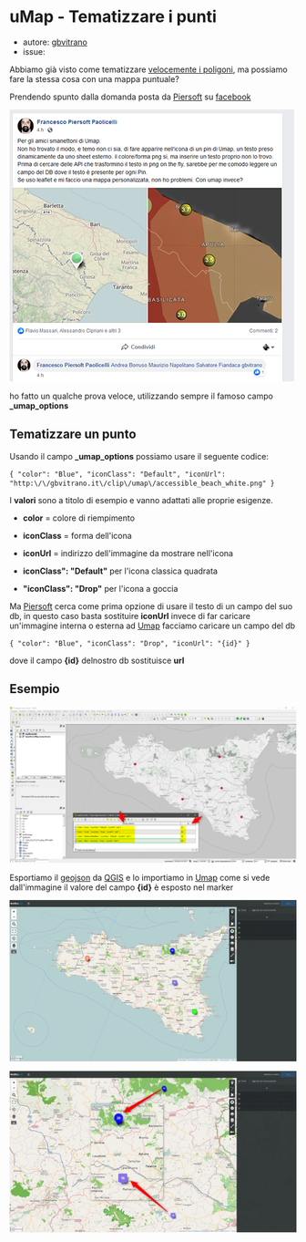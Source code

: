 # uMap - Tematizzare i punti

* autore: [gbvitrano](https://twitter.com/gbvitrano)
* issue:

Abbiamo già visto come tematizzare [velocemente i poligoni](http://tansignari.opendatasicilia.it/it/latest/ricette/mappe/umap/uMap.html), ma possiamo fare la stessa cosa con una mappa puntuale?

Prendendo spunto dalla domanda posta da [Piersoft](https://twitter.com/Piersoft) su [facebook](https://www.facebook.com/piersoft/posts/10214546139942792)

![](/img/uMap/piersoft_facebook.png)

ho fatto un qualche prova veloce, utilizzando sempre il famoso campo  **_umap_options**

## Tematizzare un punto 
Usando il campo  **_umap_options** possiamo usare il seguente codice:

```
{ "color": "Blue", "iconClass": "Default", "iconUrl": "http:\/\/gbvitrano.it\/clip\/umap\/accessible_beach_white.png" }
```
I **valori** sono a titolo di esempio e vanno adattati alle proprie esigenze.

- **color** = colore di riempimento
- **iconClass** = forma dell'icona
- **iconUrl** = indirizzo dell'immagine da mostrare nell'icona

- **iconClass": "Default"**  per l'icona classica quadrata
- **"iconClass": "Drop"** per l'icona a goccia

Ma [Piersoft](https://twitter.com/Piersoft) cerca come prima opzione di usare il testo di un campo del suo db, in questo caso basta sostituire **iconUrl** invece di far caricare un'immagine interna o esterna ad [Umap](http://umap.openstreetmap.fr/it/) facciamo caricare un campo del db

```
{ "color": "Blue", "iconClass": "Drop", "iconUrl": "{id}" }
```
dove il campo **{id}** delnostro db sostituisce **url**

## Esempio

![](/img/uMap/qgis_test.png)

Esportiamo il [geojson](https://it.wikipedia.org/wiki/GeoJSON) da [QGIS](https://www.qgis.org/it/site/) e lo importiamo in [Umap](http://umap.openstreetmap.fr/it/) come si vede dall'immagine il valore del campo **{id}** è esposto nel marker 

![](/img/uMap/test_umap_punti.png)

![](/img/uMap/umap_punti_dettaglio2.jpg)
